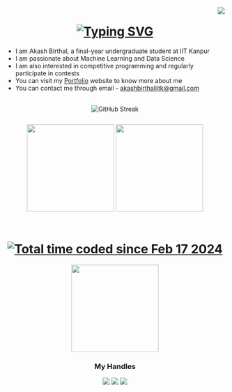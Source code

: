 <img align="right" src="https://visitor-badge.laobi.icu/badge?page_id=akashbirthal23.akashbirthal23" />

<h1 align="center">
    <a href="https://git.io/typing-svg"><img src="https://readme-typing-svg.demolab.com?font=Fira+Code&size=30&pause=1000&center=true&random=false&width=800&lines=Hello+there%2C+fellow+developers!+%F0%9F%91%8B;Welcome+to+my+GitHub+space" alt="Typing SVG" /></a>
</h1>

<ul>
    <li>I am Akash Birthal, a final-year undergraduate student at IIT Kanpur</li>
    <li>I am passionate about Machine Learning and Data Science</li>
    <li>I am also interested in competitive programming and regularly participate in contests</li>
    <li>You can visit my <a href="https://akashbirthal23.github.io/portfolio/">Portfolio</a> website to know more about me</li>
    <li>You can contact me through email - <a href="mailto:akashbirthaliitk@gmail.com">akashbirthaliitk@gmail.com</a></li>
</ul>

<br/>

<div align="center">
    <picture>
        <source
            srcset="https://streak-stats.demolab.com?user=akashbirthal23&theme=dark&hide_border=true" media="(prefers-color-scheme: dark)" />
        <source
            srcset="https://streak-stats.demolab.com?user=akashbirthal23&hide_border=true" media="(prefers-color-scheme: light), (prefers-color-scheme: no-preference)" />
        <img src="https://streak-stats.demolab.com?user=akashbirthal23&hide_border=true" alt="GitHub Streak" />
    </picture>
</div>
<br/>
<div align="center" style="margin: 10;">
    <picture>
        <source
            srcset="https://github-readme-stats.vercel.app/api?username=akashbirthal23&show_icons=true&theme=dark&hide_border=true" media="(prefers-color-scheme: dark)" />
        <source
            srcset="https://github-readme-stats.vercel.app/api?username=akashbirthal23&show_icons=true&hide_border=true" media="(prefers-color-scheme: light), (prefers-color-scheme: no-preference)" />
        <img src="https://github-readme-stats.vercel.app/api?username=akashbirthal23&show_icons=true&hide_border=true" height="200" />
    </picture>
    <picture>
        <source
            srcset="https://github-readme-stats.vercel.app/api/top-langs/?username=akashbirthal23&layout=compact&theme=dark&hide_border=true&langs_count=8" media="(prefers-color-scheme: dark)" />
        <source
            srcset="https://github-readme-stats.vercel.app/api/top-langs/?username=akashbirthal23&layout=compact&hide_border=true&langs_count=8" media="(prefers-color-scheme: light), (prefers-color-scheme: no-preference)" />
        <img src="https://github-readme-stats.vercel.app/api?username=akashbirthal23&show_icons=true&&hide_border=true&langs_count=8" height="200" />
    </picture>
</div>
<br/>

<div align="center">
    <h1>
        <a href="https://wakatime.com/@018db7fa-8374-4a68-8428-91b3258c40da"><img src="https://wakatime.com/badge/user/018db7fa-8374-4a68-8428-91b3258c40da.svg" alt="Total time coded since Feb 17 2024" /></a>
    </h1>
    <picture>
        <source
            srcset="https://github-readme-stats.vercel.app/api/wakatime?username=akashbirthal23&layout=compact&theme=dark&hide_border=true" media="(prefers-color-scheme: dark)" />
        <source
            srcset="https://github-readme-stats.vercel.app/api/wakatime?username=akashbirthal23&layout=compact&theme=dark&hide_border=true" media="(prefers-color-scheme: light), (prefers-color-scheme: no-preference)" />
        <img src="https://github-readme-stats.vercel.app/api/wakatime?username=akashbirthal23&layout=compact&hide_border=true" height="200" />
    </picture>
</div>

<div align="center">
    <h3> My Handles </h3>
    <a href="https://www.linkedin.com/in/akashbirthal/"><img src="https://img.shields.io/badge/LinkedIn-0077B5?style=for-the-badge&logo=linkedin&logoColor=white" /></a>
    <a href="https://www.codingninjas.com/studio/profile/akash_birthal"><img src="https://img.shields.io/badge/coding%20ninjas-DD6620?style=for-the-badge&logo=codingninjas&logoColor=white" /></a>
    <a href="https://www.codechef.com/users/so_jata_hu"><img src="https://img.shields.io/badge/-CodeChef-5B4638?style=for-the-badge&logo=CodeChef&logoColor=white" /></a>
</div>

